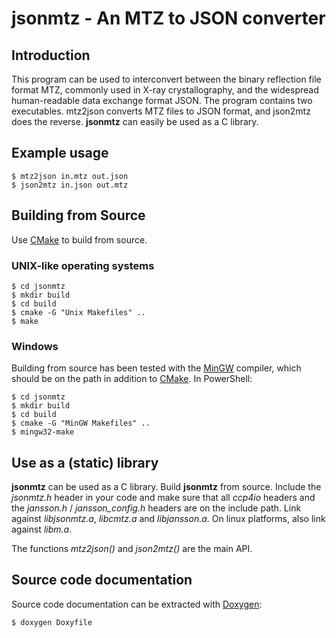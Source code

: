 jsonmtz - An MTZ to JSON converter
==================================

Introduction
------------

This program can be used to interconvert between the binary reflection file
format MTZ, commonly used in X-ray crystallography, and the widespread
human-readable data exchange format JSON. The program contains two executables.
mtz2json converts MTZ files to JSON format, and json2mtz does the reverse.
__jsonmtz__ can easily be used as a C library.

Example usage
-------------
```shell
$ mtz2json in.mtz out.json  
$ json2mtz in.json out.mtz
```

Building from Source
--------------------
Use [CMake](https://cmake.org/) to build from source.

### UNIX-like operating systems
```shell
$ cd jsonmtz  
$ mkdir build  
$ cd build  
$ cmake -G "Unix Makefiles" ..  
$ make
```

### Windows
Building from source has been tested with the
[MinGW](http://mingw.org/) compiler, which should be on the path in addition
to [CMake](https://cmake.org/). In PowerShell:

```shell
$ cd jsonmtz  
$ mkdir build  
$ cd build  
$ cmake -G "MinGW Makefiles" ..  
$ mingw32-make
```

Use as a (static) library
-------------------------

__jsonmtz__ can be used as a C library. Build __jsonmtz__ from source. Include
the _jsonmtz.h_ header in your code and make sure that all _ccp4io_ headers
and the _jansson.h_ / _jansson\_config.h_ headers are on the include path.
Link against _libjsonmtz.a_, _libcmtz.a_ and _libjansson.a_. On linux
platforms, also link against _libm.a_.

The functions _mtz2json()_ and _json2mtz()_ are the main API.

Source code documentation
-------------------------

Source code documentation can be extracted with [Doxygen](www.doxygen.org):  
```shell
$ doxygen Doxyfile
```